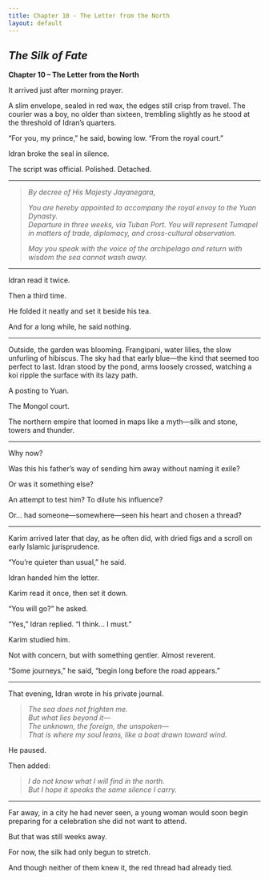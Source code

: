 ```yaml
---
title: Chapter 10 - The Letter from the North
layout: default
---
```


## *The Silk of Fate*  
**Chapter 10 – The Letter from the North**

It arrived just after morning prayer.

A slim envelope, sealed in red wax, the edges still crisp from travel. The courier was a boy, no older than sixteen, trembling slightly as he stood at the threshold of Idran’s quarters.

“For you, my prince,” he said, bowing low. “From the royal court.”

Idran broke the seal in silence.

The script was official. Polished. Detached.

---

> *By decree of His Majesty Jayanegara,*  
>  
> *You are hereby appointed to accompany the royal envoy to the Yuan Dynasty.*  
> *Departure in three weeks, via Tuban Port. You will represent Tumapel in matters of trade, diplomacy, and cross-cultural observation.*  
>  
> *May you speak with the voice of the archipelago and return with wisdom the sea cannot wash away.*

---

Idran read it twice.

Then a third time.

He folded it neatly and set it beside his tea.

And for a long while, he said nothing.

---

Outside, the garden was blooming. Frangipani, water lilies, the slow unfurling of hibiscus. The sky had that early blue—the kind that seemed too perfect to last. Idran stood by the pond, arms loosely crossed, watching a koi ripple the surface with its lazy path.

A posting to Yuan.

The Mongol court.

The northern empire that loomed in maps like a myth—silk and stone, towers and thunder.

---

Why now?

Was this his father’s way of sending him away without naming it exile?

Or was it something else?

An attempt to test him? To dilute his influence?

Or… had someone—somewhere—seen his heart and chosen a thread?

---

Karim arrived later that day, as he often did, with dried figs and a scroll on early Islamic jurisprudence.

“You’re quieter than usual,” he said.

Idran handed him the letter.

Karim read it once, then set it down.

“You will go?” he asked.

“Yes,” Idran replied. “I think… I must.”

Karim studied him.

Not with concern, but with something gentler. Almost reverent.

“Some journeys,” he said, “begin long before the road appears.”

---

That evening, Idran wrote in his private journal.

> *The sea does not frighten me.*  
> *But what lies beyond it—*  
> *The unknown, the foreign, the unspoken—*  
> *That is where my soul leans, like a boat drawn toward wind.*

He paused.

Then added:

> *I do not know what I will find in the north.*  
> *But I hope it speaks the same silence I carry.*

---

Far away, in a city he had never seen, a young woman would soon begin preparing for a celebration she did not want to attend.

But that was still weeks away.

For now, the silk had only begun to stretch.

And though neither of them knew it, the red thread had already tied.